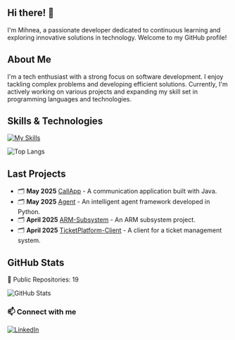 ## Hi there! 👋

I'm Mihnea, a passionate developer dedicated to continuous learning and exploring innovative solutions in technology. Welcome to my GitHub profile!

## About Me

I'm a tech enthusiast with a strong focus on software development. I enjoy tackling complex problems and developing efficient solutions. Currently, I'm actively working on various projects and expanding my skill set in programming languages and technologies.

## Skills & Technologies

[![My Skills](https://skillicons.dev/icons?i=java,py,react,docker&perline=8)](https://skillicons.dev)

![Top Langs](https://github-readme-stats.vercel.app/api/top-langs/?username=AMihneaa&layout=compact&theme=dark&hide=html,css,scss,makefile,mustache,powershell,assembly,assembly,jupyter%20notebook,shell,javascript&exclude_repo=URX-WebClient,URX,Image-Enhancement,Tema1,lsebucuresti.org,BalulBobocilorETTI,APV,Donare-Editia1,Monsters-Collection,teststststststststststststs,Donare-Sange,Balul-Bobocilor,Donare-vechi&size_weight=0.10&count_weight=0.1)

## Last Projects

- 🗂️ **May 2025** [CallApp](https://github.com/AMihneaa/CallApp) - A communication application built with Java. 
- 🗂️ **May 2025** [Agent](https://github.com/AMihneaa/Agent) - An intelligent agent framework developed in Python. 
- 🗂️ **April 2025** [ARM-Subsystem](https://github.com/AMihneaa/ARM-Subsystem) - An ARM subsystem project. 
- 🗂️ **April 2025** [TicketPlatform-Client](https://github.com/AMihneaa/TicketPlatform-Client) - A client for a ticket management system.

## GitHub Stats

🌟 Public Repositories: 19  
 
![GitHub Stats](https://github-readme-stats.vercel.app/api?username=AMihneaa&show_icons=false&hide_title=true&count_private=true&rank_icon=github&theme=dark&include_all_commits=true)


### 📫 Connect with me

[![LinkedIn](https://img.shields.io/badge/-LinkedIn-blue?style=flat-square&logo=Linkedin&logoColor=white)](https://www.linkedin.com/in/mihnea-aniculesei/)
